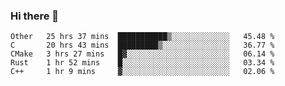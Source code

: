 ### Hi there 👋

<!--
**WShiBin/WShiBin** is a ✨ _special_ ✨ repository because its `README.md` (this file) appears on your GitHub profile.

Here are some ideas to get you started:

- 🔭 I’m currently working on ...
- 🌱 I’m currently learning ...
- 👯 I’m looking to collaborate on ...
- 🤔 I’m looking for help with ...
- 💬 Ask me about ...
- 📫 How to reach me: ...
- 😄 Pronouns: ...
- ⚡ Fun fact: ...
-->

<!--START_SECTION:waka-->
```text
Other   25 hrs 37 mins  ███████████▒░░░░░░░░░░░░░   45.48 % 
C       20 hrs 43 mins  █████████▒░░░░░░░░░░░░░░░   36.77 % 
CMake   3 hrs 27 mins   █▓░░░░░░░░░░░░░░░░░░░░░░░   06.14 % 
Rust    1 hr 52 mins    █░░░░░░░░░░░░░░░░░░░░░░░░   03.34 % 
C++     1 hr 9 mins     ▓░░░░░░░░░░░░░░░░░░░░░░░░   02.06 % 
```
<!--END_SECTION:waka-->
